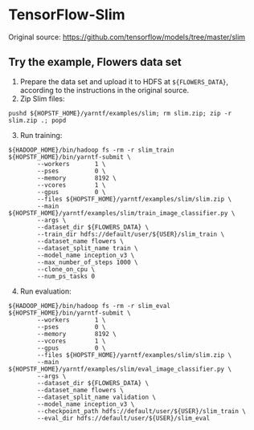 # TensorFlow-Slim

Original source: https://github.com/tensorflow/models/tree/master/slim

## Try the example, Flowers data set

1. Prepare the data set and upload it to HDFS at `${FLOWERS_DATA}`, according to the instructions in the original 
source.
2. Zip Slim files:
```
pushd ${HOPSTF_HOME}/yarntf/examples/slim; rm slim.zip; zip -r slim.zip .; popd
```
3. Run training:
```
${HADOOP_HOME}/bin/hadoop fs -rm -r slim_train
${HOPSTF_HOME}/bin/yarntf-submit \
        --workers       1 \
        --pses          0 \
        --memory        8192 \
        --vcores        1 \
        --gpus          0 \
        --files ${HOPSTF_HOME}/yarntf/examples/slim/slim.zip \
        --main ${HOPSTF_HOME}/yarntf/examples/slim/train_image_classifier.py \
        --args \
        --dataset_dir ${FLOWERS_DATA} \
        --train_dir hdfs://default/user/${USER}/slim_train \
        --dataset_name flowers \
        --dataset_split_name train \
        --model_name inception_v3 \
        --max_number_of_steps 1000 \
        --clone_on_cpu \
        --num_ps_tasks 0
```
4. Run evaluation:
```
${HADOOP_HOME}/bin/hadoop fs -rm -r slim_eval
${HOPSTF_HOME}/bin/yarntf-submit \
        --workers       1 \
        --pses          0 \
        --memory        8192 \
        --vcores        1 \
        --gpus          0 \
        --files ${HOPSTF_HOME}/yarntf/examples/slim/slim.zip \
        --main ${HOPSTF_HOME}/yarntf/examples/slim/eval_image_classifier.py \
        --args \
        --dataset_dir ${FLOWERS_DATA} \
        --dataset_name flowers \
        --dataset_split_name validation \
        --model_name inception_v3 \
        --checkpoint_path hdfs://default/user/${USER}/slim_train \
        --eval_dir hdfs://default/user/${USER}/slim_eval
```
